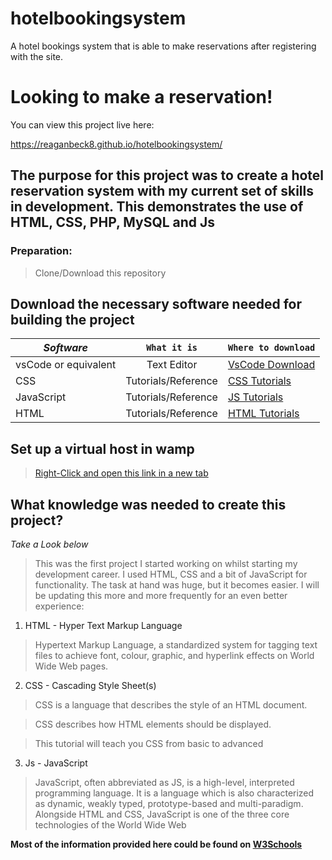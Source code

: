 # hotelbookingsystem
A hotel bookings system that is able to make reservations after registering with the site.

# Looking to make a reservation!

You can view this project live here:

https://reaganbeck8.github.io/hotelbookingsystem/

## The purpose for this project was to create a hotel reservation system with my current set of skills in development. This demonstrates the use of HTML, CSS, PHP, MySQL and  Js

### Preparation:

> Clone/Download this repository


## Download the necessary software needed for building the project

|*Software*| `What it is` | `Where to download`|
|--------|:----------:|------------------|
|vsCode or equivalent |Text Editor |<a href="https://code.visualstudio.com/download">VsCode Download</a>|
|CSS    |Tutorials/Reference|<a href="https://www.w3schools.com/css/default.asp">CSS Tutorials</a>|
|JavaScript|Tutorials/Reference|<a href="https://www.w3schools.com/js/default.asp">JS Tutorials</a>|
|HTML   |Tutorials/Reference|<a href="https://www.w3schools.com/html/default.asp">HTML Tutorials</a>|


## Set up a virtual host in wamp

> <a href="https://gist.github.com/bramus/4f79972b1927ffb9b1f8">Right-Click and open this link in a new tab</a>

## What knowledge was needed to create this project?

*Take a Look below*

>This was the first project I started working on whilst starting my development career. I used HTML, CSS and a bit of JavaScript for functionality. The task at hand was huge, but it becomes easier. I will be updating this more and more frequently for an even better 
>experience:


1. HTML - Hyper Text Markup Language

>Hypertext Markup Language, a standardized system for tagging text files to achieve font, 
>colour, graphic, and hyperlink effects on World Wide Web pages.


2. CSS - Cascading Style Sheet(s)


>CSS is a language that describes the style of an HTML document.

>CSS describes how HTML elements should be displayed.

>This tutorial will teach you CSS from basic to advanced


3. Js - JavaScript

>JavaScript, often abbreviated as JS, is a high-level, interpreted programming language. It is a language which is also characterized as dynamic, weakly typed, prototype-based and multi-paradigm. Alongside HTML and CSS, JavaScript is one of the three core technologies of the World Wide Web




__Most of the information provided here could be found on <a href="https://www.w3schools.com/" target="_blank">W3Schools</a>__

